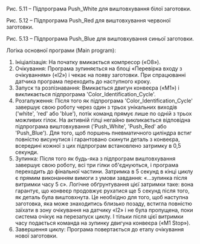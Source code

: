 Рис. 5.11 – Підпрограма Push_White для виштовхування білої заготовки.

Рис. 5.12 – Підпрограма Push_Red для виштовхування червоної заготовки.

Рис. 5.13 – Підпрограма Push_Blue для виштовхування синьої заготовки.

Логіка основної програми (Main program):
1.  Ініціалізація: На початку вмикається компресор («O8»).
2.  Очікування: Програма зупиняється на блоці «Перевірка входу з очікуванням» («I2») і чекає на появу заготовки. При спрацюванні датчика програма переходить до наступного кроку.
3.  Запуск та розпізнавання: Вмикається двигун конвеєра («M1») і викликається підпрограма 'Color_Identification_Cycle'.
4.  Розгалуження: Після того як підпрограма 'Color_Identification_Cycle' завершує свою роботу через один з трьох унікальних виходів ('white', 'red' або 'blue'), потік команд прямує лише по одній з трьох можливих гілок. На активній гілці негайно викликається відповідна підпрограма виштовхування ('Push_White', 'Push_Red' або 'Push_Blue'). Для того, щоб поршень пневматичного циліндра встиг повністю висунутися і гарантовано скинути деталь з конвеєра, всередині кожної з цих підпрограм встановлено затримку в 0,5 секунди.
5.  Зупинка: Після того як будь-яка з підпрограм виштовхування завершує свою роботу, всі три гілки об'єднуються, і програма переходить до фінальної частини. Затримка в 5 секунд в кінці циклу є прямим виконанням вимоги з умови завдання: «...зупинка після витримки часу 5 с». Логічне обґрунтування цієї затримки таке: вона гарантує, що конвеєр продовжує рухатися ще 5 секунд після того, як деталь була виштовхнута. Це необхідно для того, щоб наступна заготовка, яка може знаходитись близько позаду, встигла повністю заїхати в зону очікування на датчику «I2» і не була пропущена, поки система очікує на перезапуск циклу. І тільки після цієї витримки часу подається команда на зупинку двигуна конвеєра («M1 Stop»).
6.  Завершення циклу: Програма повертається до етапу очікування нової заготовки.

<!-- [ARK_INTEGRITY_CHECKSUM::sha256:f0a9874067c95f0ee376b23d960c219ac5f8c89916f92c2950a6e77a33b89444] -->